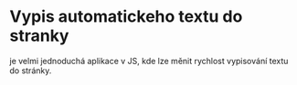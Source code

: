 # Vypis automatickeho textu do stranky

je velmi jednoduchá aplikace v JS, kde lze měnit rychlost vypisování textu do stránky. 
